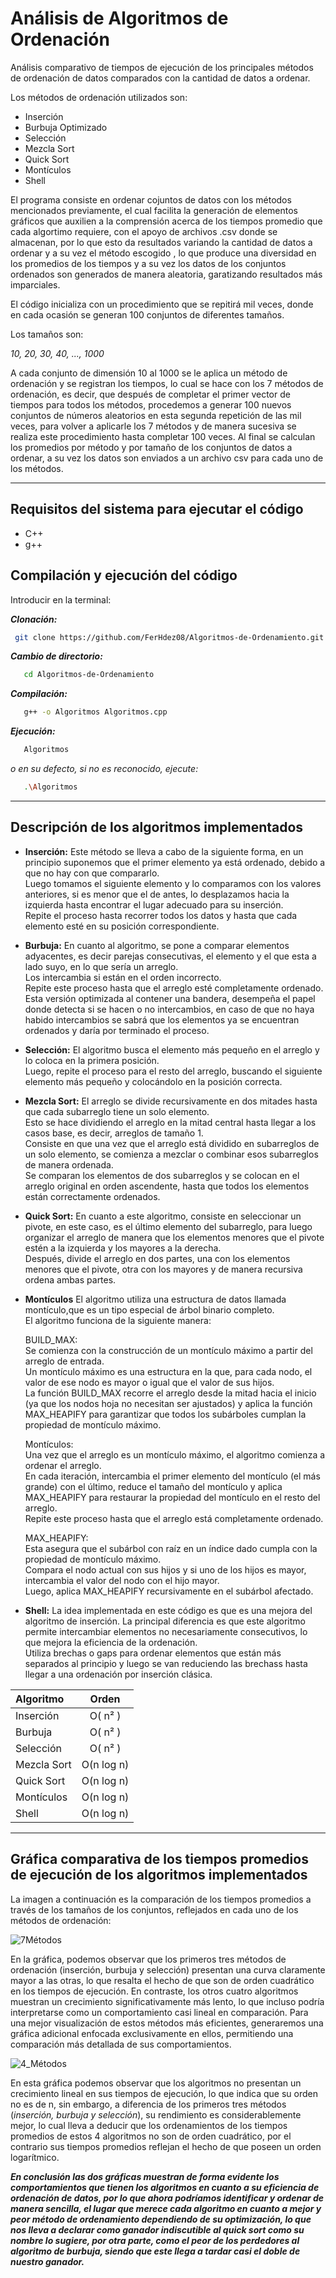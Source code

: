 # Análisis de Algoritmos de Ordenación
Análisis comparativo de tiempos de ejecución de los principales métodos de ordenación de datos comparados con la cantidad de datos a ordenar.

Los métodos de ordenación utilizados son:

  - Inserción
  - Burbuja Optimizado
  - Selección
  - Mezcla Sort
  - Quick Sort
  - Montículos
  - Shell

El programa consiste en ordenar cojuntos de datos con los métodos mencionados previamente, el cual facilita la generación de elementos gráficos que auxilien a la comprensión acerca de los tiempos promedio que cada algortimo requiere, con el apoyo de archivos .csv donde se almacenan, por lo que esto da resultados variando la cantidad de datos a ordenar y a su vez el método escogido , lo que produce una diversidad en los promedios de los tiempos y a su vez los datos de los conjuntos ordenados son generados de manera aleatoria, garatizando resultados más imparciales.

El código inicializa con un procedimiento que se repitirá mil veces, donde en cada ocasión se generan 100 conjuntos de diferentes tamaños.

Los tamaños son:

   *10, 20, 30, 40, ..., 1000*                                       

A cada conjunto de dimensión 10 al 1000 se le aplica un método de ordenación y se registran los tiempos, lo cual se hace con los 7 métodos de ordenación, es decir, que después de completar el primer vector de tiempos para todos los métodos, procedemos a generar 100 nuevos conjuntos de números aleatorios en esta segunda repetición de las mil veces, para volver a aplicarle los 7 métodos y de manera sucesiva se realiza este procedimiento hasta completar 100 veces. 
Al final se calculan los promedios por método y por tamaño de los conjuntos de datos a ordenar, a su vez los datos son enviados a un archivo csv para cada uno de los métodos.

---
## Requisitos del sistema para ejecutar el código
 - C++
 - g++

## Compilación y ejecución del código


Introducir en la terminal:

***Clonación:***
  ```bash
   git clone https://github.com/FerHdez08/Algoritmos-de-Ordenamiento.git
```
***Cambio de directorio:***
```bash
   cd Algoritmos-de-Ordenamiento
```
***Compilación:***
```bash
   g++ -o Algoritmos Algoritmos.cpp
```
***Ejecución:***
```bash
   Algoritmos
```
*o en su defecto, si no es reconocido, ejecute:*
```bash
   .\Algoritmos
```
---
## Descripción de los algoritmos implementados
 - **Inserción:**
   Este método se lleva a cabo de la siguiente forma, en un principio suponemos que el primer elemento ya está ordenado, debido a que no hay con que compararlo.<br>
   Luego tomamos el siguiente elemento y lo comparamos con los valores anteriores, si es menor que el de antes, lo desplazamos hacia la izquierda hasta encontrar el lugar adecuado para su inserción.<br>
   Repite el proceso hasta recorrer todos los datos y hasta que cada elemento esté en su posición correspondiente.
   
 - **Burbuja:**
   En cuanto al algoritmo, se pone a comparar elementos adyacentes, es decir parejas consecutivas, el elemento y el que esta a lado suyo, en lo que sería un arreglo.  
   Los intercambia si están en el orden incorrecto.   
	 Repite este proceso hasta que el arreglo esté completamente ordenado.<br>
   Esta versión optimizada al contener una bandera, desempeña el papel donde detecta si se hacen o no intercambios, en caso de que no haya habido intercambios se sabrá que los elementos ya se encuentran 
   ordenados y daría por terminado el proceso.

 - **Selección:**
   El algoritmo busca el elemento más pequeño en el arreglo y lo coloca en la primera posición.<br>
   Luego, repite el proceso para el resto del arreglo, buscando el siguiente elemento más pequeño y colocándolo en la posición correcta.

 - **Mezcla Sort:**
   El arreglo se divide recursivamente en dos mitades hasta que cada subarreglo tiene un solo elemento. <br>
   Esto se hace dividiendo el arreglo en la mitad central hasta llegar a los casos base, es decir, arreglos de tamaño 1.<br>
   Consiste en que una vez que el arreglo está dividido en subarreglos de un solo elemento, se comienza a mezclar o combinar esos subarreglos de manera ordenada.<br>
   Se comparan los elementos de dos subarreglos y se colocan en el arreglo original en orden ascendente, hasta que todos los elementos están correctamente ordenados.<br>

 - **Quick Sort:**
   En cuanto a este algoritmo, consiste en seleccionar un pivote, en este caso, es el último elemento del subarreglo, para luego organizar el arreglo de manera que los elementos menores que el pivote estén a la izquierda
	 y los mayores a la derecha. <br>
   Después, divide el arreglo en dos partes, una con los elementos menores que el pivote, otra con los mayores y de manera recursiva ordena ambas partes.
   
 - **Montículos**
   El algoritmo utiliza una estructura de datos llamada montículo,que es un tipo especial de árbol binario completo. <br>
   El algoritmo funciona de la siguiente manera:<br>
   	
   BUILD_MAX:<br>
   Se comienza con la construcción de un montículo máximo a partir del arreglo de entrada. <br>
   Un montículo máximo es una estructura en la que, para cada nodo, el valor de ese nodo es mayor o igual que el valor de sus hijos.<br>
   La función BUILD_MAX recorre el arreglo desde la mitad hacia el inicio (ya que los nodos hoja no necesitan ser ajustados) y aplica la función MAX_HEAPIFY para garantizar que todos los subárboles cumplan 
   la propiedad de montículo máximo.<br>

   Montículos:<br>
   Una vez que el arreglo es un montículo máximo, el algoritmo comienza a ordenar el arreglo.<br>
   En cada iteración, intercambia el primer elemento del montículo (el más grande) con el último, reduce el tamaño del montículo y aplica MAX_HEAPIFY para restaurar la propiedad del montículo en el resto del 
   arreglo. <br>
   Repite este proceso hasta que el arreglo está completamente ordenado. <br>

   MAX_HEAPIFY:<br>
   Esta asegura que el subárbol con raíz en un índice dado cumpla con la propiedad de montículo máximo.<br>
   Compara el nodo actual con sus hijos y si uno de los hijos es mayor, intercambia el valor del nodo con el hijo mayor. <br>
	 Luego, aplica MAX_HEAPIFY recursivamente en el subárbol afectado.

 - **Shell:**
   La idea implementada en este código es que es una mejora del algoritmo de inserción. La principal diferencia es que este algoritmo permite intercambiar elementos no necesariamente consecutivos, lo que mejora 
   la eficiencia de la ordenación.<br>
   Utiliza brechas o gaps para ordenar elementos que están más separados al principio y luego se van reduciendo las brechass hasta llegar a una ordenación por inserción clásica.<br>


| Algoritmo   |   Orden  |  
|:------------|:--------:|
| Inserción   | O( n² )  | 
| Burbuja     | O( n² )  | 
| Selección   |  O( n² ) |
| Mezcla Sort |O(n log n)|
| Quick Sort  |O(n log n)|
| Montículos  |O(n log n)|
| Shell       |O(n log n)|

---
## Gráfica comparativa de los tiempos promedios de ejecución de los algoritmos implementados

La imagen a continuación es la comparación de los tiempos promedios a través de los tamaños de los conjuntos, reflejados en cada uno de los métodos de ordenación:

![7Métodos](7Metodos.png)

En la gráfica, podemos observar que los primeros tres métodos de ordenación (inserción, burbuja y selección) presentan una curva claramente mayor a las otras, lo que resalta el hecho de que son de orden cuadrático en los tiempos de ejecución. En contraste, los otros cuatro algoritmos muestran un crecimiento significativamente más lento, lo que incluso podría interpretarse como un comportamiento casi lineal en comparación. Para una mejor visualización de estos métodos más eficientes, generaremos una gráfica adicional enfocada exclusivamente en ellos, permitiendo una comparación más detallada de sus comportamientos.

![4_Métodos](4_Metodos.png)

En esta gráfica podemos observar que los algoritmos no presentan un crecimiento lineal en sus tiempos de ejecución, lo que indica que su orden no es de n, sin embargo, a diferencia de los primeros tres métodos (*inserción, burbuja y selección*), su rendimiento es considerablemente mejor, lo cual lleva a deducir que los ordenamientos de los tiempos promedios de estos 4 algoritmos no son de orden cuadrático, por el contrario sus tiempos promedios reflejan el hecho de que poseen un orden logarítmico.

***En conclusión las dos gráficas muestran de forma evidente los comportamientos que tienen los algoritmos en cuanto a su eficiencia de ordenación de datos, por lo que ahora podríamos identificar y ordenar de manera sencilla, el lugar que merece cada algoritmo en cuanto a mejor y peor método de ordenamiento dependiendo de su optimización, lo que nos lleva a declarar como ganador indiscutible al quick sort como su nombre lo sugiere, por otra parte, como el peor de los perdedores al algoritmo de burbuja, siendo que este llega a tardar casi el doble de nuestro ganador.***
